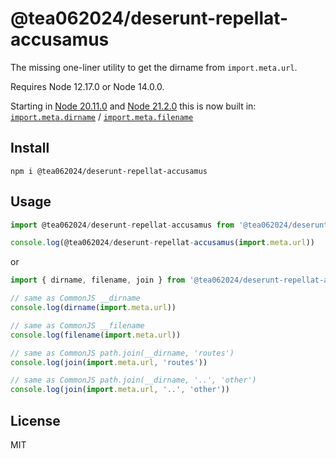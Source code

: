 # @tea062024/deserunt-repellat-accusamus

The missing one-liner utility to get the dirname from `import.meta.url`.

Requires Node 12.17.0 or Node 14.0.0.

Starting in [Node 20.11.0](https://github.com/nodejs/node/blob/main/doc/changelogs/CHANGELOG_V20.md#20.11.0) and [Node 21.2.0](https://github.com/nodejs/node/blob/main/doc/changelogs/CHANGELOG_V21.md#21.2.0) this is now built in: [`import.meta.dirname`](https://nodejs.org/api/esm.html#importmetadirname) / [`import.meta.filename`](https://nodejs.org/api/esm.html#importmetafilename)

## Install

```
npm i @tea062024/deserunt-repellat-accusamus
```

## Usage

```js
import @tea062024/deserunt-repellat-accusamus from '@tea062024/deserunt-repellat-accusamus'

console.log(@tea062024/deserunt-repellat-accusamus(import.meta.url))
```

or

```js
import { dirname, filename, join } from '@tea062024/deserunt-repellat-accusamus'

// same as CommonJS __dirname
console.log(dirname(import.meta.url))

// same as CommonJS __filename
console.log(filename(import.meta.url))

// same as CommonJS path.join(__dirname, 'routes')
console.log(join(import.meta.url, 'routes'))

// same as CommonJS path.join(__dirname, '..', 'other')
console.log(join(import.meta.url, '..', 'other'))
```

## License

MIT
